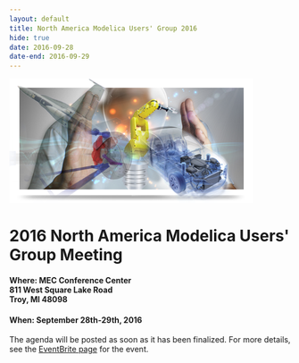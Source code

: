 ```yaml
---
layout: default
title: North America Modelica Users' Group 2016
hide: true
date: 2016-09-28
date-end: 2016-09-29
---
```


<div class="paddedLR pull-right">
  <img class="img-responsive graphic" src="/images/graphic.png"/>
</div>


<h1>2016 North America Modelica Users' Group Meeting</h1>

<h4><b>Where</b>: MEC Conference Center<br>
811 West Square Lake Road<br>
Troy, MI 48098</h4>
<h4><b>When</b>: September 28th-29th, 2016</h4>

<p>The agenda will be posted as soon as it has been finalized.  For more details, see the <a href="http://www.eventbrite.ca/e/north-america-modelica-users-group-conference-2016-tickets-26333851258">EventBrite page</a> for the event.

<!--
<a class="btn btn-primary btn-large" href="http://www.eventbrite.ca/e/north-america-modelica-users-group-conference-2016-tickets-26333851258">Register Now</a>
-->
